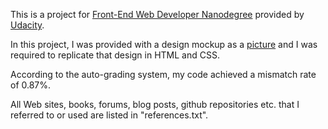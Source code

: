 This is a project for <a href="https://www.udacity.com/course/nd001">Front-End Web Developer Nanodegree</a> provided by <a href="https://www.udacity.com">Udacity</a>. 

In this project, I was provided with a design mockup as a <a href="page-mock.png">picture</a> and I was required to replicate that design in HTML and CSS. 

According to the auto-grading system, my code achieved a mismatch rate of 0.87%.

All Web sites, books, forums, blog posts, github repositories etc. that I referred to or used are listed in "references.txt". 